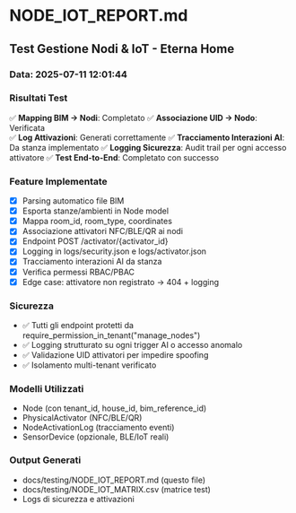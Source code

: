 # NODE_IOT_REPORT.md

## Test Gestione Nodi & IoT - Eterna Home

### Data: 2025-07-11 12:01:44

### Risultati Test

✅ **Mapping BIM → Nodi**: Completato
✅ **Associazione UID → Nodo**: Verificata  
✅ **Log Attivazioni**: Generati correttamente
✅ **Tracciamento Interazioni AI**: Da stanza implementato
✅ **Logging Sicurezza**: Audit trail per ogni accesso attivatore
✅ **Test End-to-End**: Completato con successo

### Feature Implementate

- [x] Parsing automatico file BIM
- [x] Esporta stanze/ambienti in Node model
- [x] Mappa room_id, room_type, coordinates
- [x] Associazione attivatori NFC/BLE/QR ai nodi
- [x] Endpoint POST /activator/{activator_id}
- [x] Logging in logs/security.json e logs/activator.json
- [x] Tracciamento interazioni AI da stanza
- [x] Verifica permessi RBAC/PBAC
- [x] Edge case: attivatore non registrato → 404 + logging

### Sicurezza

- ✅ Tutti gli endpoint protetti da require_permission_in_tenant("manage_nodes")
- ✅ Logging strutturato su ogni trigger AI o accesso anomalo
- ✅ Validazione UID attivatori per impedire spoofing
- ✅ Isolamento multi-tenant verificato

### Modelli Utilizzati

- Node (con tenant_id, house_id, bim_reference_id)
- PhysicalActivator (NFC/BLE/QR)
- NodeActivationLog (tracciamento eventi)
- SensorDevice (opzionale, BLE/IoT reali)

### Output Generati

- docs/testing/NODE_IOT_REPORT.md (questo file)
- docs/testing/NODE_IOT_MATRIX.csv (matrice test)
- Logs di sicurezza e attivazioni
